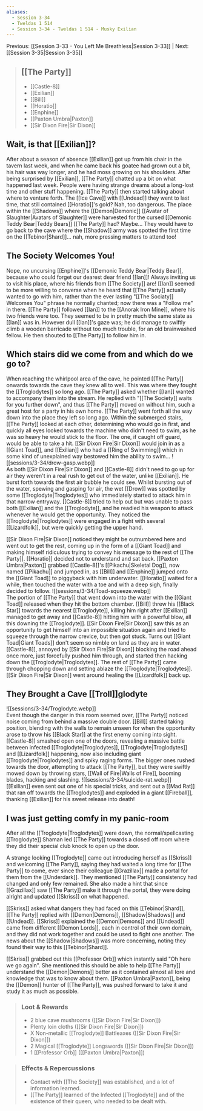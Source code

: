 ```yaml
---
aliases:
  - Session 3-34
  - Tweldas 1 514
  - Session 3-34 - Tweldas 1 514 - Musky Exilian
---
```

Previous: [[Session 3-33 - You Left Me Breathless|Session 3-33]] | Next: [[Session 3-35|Session 3-35]]

> ## [[The Party]]
>
> - [[Castle-8]]
> - [[Exilian]]
> - [[Bill]]
> - [[Horatio]]
> - [[Enphine]]
> - [[Paxton Umbra|Paxton]]
> - [[Sir Dixon Fire|Sir Dixon]]

## Wait, is that [[Exilian]]?
After about a season of absence [[Exilian]] got up from his chair in the tavern last week, and when he came back his goatee had grown out a bit, his hair was way longer, and he had moss growing on his shoulders.
After being surprised by [[Exilian]], [[The Party]] chatted up a bit on what happened last week. People were having strange dreams about a long-lost time and other stuff happening. [[The Party]] then started talking about where to venture forth.
The [[Ice Cave]] with [[Undead]] they went to last time, that still contained [[Horatio]]'s gold? Nah, too dangerous.
The place within the [[Shadows]] where the [[Demon|Demonic]] [[Avatar of Slaughter|Avatars of Slaughter]] were harvested for the cursed [[Demonic Teddy Bear|Teddy Bears]] [[The Party]] had? Maybe... They would have to go back to the cave where the [[Shadow]] army was spotted the first time on the [[Tebinor|Shard]]… nah, more pressing matters to attend too!

## The Society Welcomes You!
Nope, no uncursing [[Enphine]]'s [[Demonic Teddy Bear|Teddy Bear]], because who could forget our dearest dear friend [[Ian]]! Always inviting us to visit his place, where his friends from [[The Society]] are!
[[Ian]] seemed to be more willing to converse when he heard that [[The Party]] actually wanted to go with him, rather than the ever lasting "[[The Sociaty]] Welcomes You" phrase he normally chanted; now there was a "Follow me" in there.
[[The Party]] followed [[Ian]] to the [[Anorak Iron Mine]], where his two friends were too. They seemed to be in pretty much the same state as [[Ian]] was in. However dull [[Ian]]'s gaze was; he did manage to swiftly climb a wooden barricade without too much trouble, for an old brainwashed fellow. He then shouted to [[The Party]] to follow him in.
## Which stairs did we come from and which do we go to?
When reaching the whirlpool area of the cave, he pointed [[The Party]] onwards towards the cave they knew all to well. This was where they fought the [[Troglodytes]] so long ago. [[The Party]] asked whether [[Ian]] wanted to accompany them into the stream. He replied with "[[The Society]] waits for you further down", and thus [[The Party]] moved on without him, such a great host for a party in his own home.
[[The Party]] went forth all the way down into the place they left so long ago. Within the submerged stairs, [[The Party]] looked at each other, determining who would go in first, and quickly all eyes looked towards the machine who didn't need to swim, as he was so heavy he would stick to the floor. The one, if caught off guard, would be able to take a hit.
[[Sir Dixon Fire|Sir Dixon]] would join in as a [[Giant Toad]], and [[Exilian]] who had a [[Ring of Swimming]] which in some kind of unexplained way bestowed him the ability to swim…
![[sessions/3-34/drow-gasp.webp]]  
As both [[Sir Dixon Fire|Sir Dixon]] and [[Castle-8]] didn't need to go up for air they weren't in a real rush to get out of the water, unlike [[Exilian]]. He burst forth towards the first air bubble he could see. Whilst bursting out of the water, spewing and gasping for air, the wet [[Drow]] was spotted by some [[Troglodyte|Troglodytes]] who immediately started to attack him in that narrow entryway. [[Castle-8]] tried to help out but was unable to pass both [[Exilian]] and the [[Troglodyte]], and he readied his weapon to attack whenever he would get the opportunity. They noticed the [[Troglodyte|Troglodytes]] were engaged in a fight with several [[Lizardfolk]], but were quickly getting the upper hand.

[[Sir Dixon Fire|Sir Dixon]] noticed they might be outnumbered here and went out to get the rest, coming up in the form of a [[Giant Toad]] and making himself ridiculous trying to convey his message to the rest of [[The Party]]. [[Horatio]] decided not to understand and sat back. [[Paxton Umbra|Paxton]] grabbed [[Castle-8]]'s [[Pikachu|Skeletal Dog]], now named [[Pikachu]] and jumped in, as [[Bill]] and [[Enphine]] jumped onto the [[Giant Toad]] to piggyback with him underwater.
[[Horatio]] waited for a while, then touched the water with a toe and with a deep sigh, finally decided to follow.
![[sessions/3-34/Toad-squeeze.webp]]  
The portion of [[The Party]] that went down into the water with the [[Giant Toad]] released when they hit the bottom chamber. [[Bill]] threw his [[Black Star]] towards the nearest [[Troglodyte]], killing him right after [[Exilian]] managed to get away and [[Castle-8]] hitting him with a powerful blow, all this downing the [[Troglodyte]]. [[Sir Dixon Fire|Sir Dixon]] saw this as an opportunity to get himself into an impossible situation again and tried to squeeze through the narrow crevice, but then got stuck. Turns out [[Giant Toad|Giant Toads]] don't seem so nimble on land as they are in water.
[[Castle-8]], annoyed by [[Sir Dixon Fire|Sir Dixon]] blocking the road ahead once more, just forcefully pushed him through, and started then hacking down the [[Troglodyte|Troglodytes]].
The rest of [[The Party]] came through chopping down and setting ablaze the [[Troglodyte|Troglodytes]]. [[Sir Dixon Fire|Sir Dixon]] went around healing the [[Lizardfolk]] back up.

## They Brought a Cave [[Troll]]glodyte
![[sessions/3-34/Troglodyte.webp]]  
Event though the danger in this room seemed over, [[The Party]] noticed noise coming from behind a massive double door. [[Bill]] started taking position, blending with the walls to remain unseen for when the opportunity arose to throw his [[Black Star]] at the first enemy coming into sight.
[[Castle-8]] smashed open one of the doors, revealing a massive battle between infected [[Troglodyte|Troglodytes]], [[Troglodyte|Troglodytes]] and [[Lizardfolk]] happening, now also including giant [[Troglodyte|Troglodytes]] and spiky raging forms. The bigger ones rushed towards the door, attempting to attack [[The Party]], but they were swiftly mowed down by throwing stars, [[Wall of Fire|Walls of Fire]], booming blades, hacking and slashing.
![[sessions/3-34/suicide-rat.webp]]  
[[Exilian]] even sent out one of his special tricks, and sent out a [[Mad Rat]] that ran off towards the [[Troglodytes]] and exploded in a giant [[Fireball]], thanking [[Exilian]] for his sweet release into death!

## I was just getting comfy in my panic-room
After all the [[Troglodyte|Troglodytes]] were down, the normal/spellcasting [[Troglodyte]] Shaman led [[The Party]] towards a closed off room where they did their special club knock to open up the door.

A strange looking [[Troglodyte]] came out introducing herself as [[Skriss]] and welcoming [[The Party]], saying they had waited a long time for [[The Party]] to come, ever since their colleague [[Grazillax]] made a portal for them from the [[Underdark]]. They mentioned [[The Party]] consistency had changed and only few remained. She also made a hint that since [[Grazillax]] saw [[The Party]] make it through the portal, they were doing alright and updated [[Skriss]] on what happened.

[[Skriss]] asked what dangers they had faced on this [[Tebinor|Shard]], [[The Party]] replied with [[Demon|Demons]], [[Shadow|Shadows]] and [[Undead]]. [[Skriss]] explained the [[Demon|Demons]] and [[Undead]] came from different [[Demon Lords]], each in control of their own domain, and they did not work together and could be used to fight one another. The news about the [[Shadow|Shadows]] was more concerning, noting they found their way to this [[Tebinor|Shard]].

[[Skriss]] grabbed out this [[Professor Orb]] which instantly said "Oh here we go again". She mentioned this should be able to help [[The Party]] understand the [[Demon|Demons]] better as it contained almost all lore and knowledge that was to know about them. [[Paxton Umbra|Paxton]], being the [[Demon]] hunter of [[The Party]], was pushed forward to take it and study it as much as possible.

> ### Loot & Rewards
>
> - 2 blue cave mushrooms ([[Sir Dixon Fire|Sir Dixon]])
> - Plenty loin cloths ([[Sir Dixon Fire|Sir Dixon]])
> - X Non-metallic [[Troglodyte]] Battleaxes ([[Sir Dixon Fire|Sir Dixon]])
> - 2 Magical [[Troglodyte]] Longswords ([[Sir Dixon Fire|Sir Dixon]])
> - 1 [[Professor Orb]] ([[Paxton Umbra|Paxton]])

> ### Effects & Repercussions
>
> - Contact with [[The Society]] was established, and a lot of information learned.
> - [[The Party]] learned of the Infected [[Troglodyte]] and of the existence of their queen, who needed to be dealt with.
